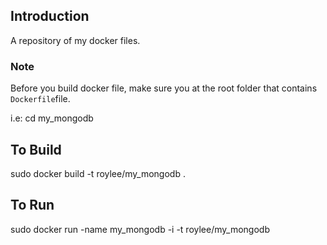 ## Introduction

A repository of my docker files. 

### Note

Before you build docker file, make sure you at the root folder that contains `Dockerfile`file.

i.e:
cd my_mongodb



## To Build
sudo docker build -t roylee/my_mongodb .

## To Run
sudo docker run -name my_mongodb -i -t roylee/my_mongodb


